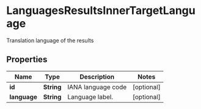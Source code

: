 

# LanguagesResultsInnerTargetLanguage

Translation language of the results

## Properties

| Name | Type | Description | Notes |
|------------ | ------------- | ------------- | -------------|
|**id** | **String** | IANA language code |  [optional] |
|**language** | **String** | Language label. |  [optional] |



